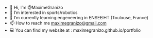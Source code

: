 - 👋 Hi, I’m @MaximeGranizo
- 👀 I’m interested in sports/robotics
- 🌱 I’m currently learning engeneering in ENSEEIHT (Toulouse, France)
- 📫 How to reach me maximegranizo@gmail.com
- 💻 You can find my website at : maximegranizo.github.io/portfolio

<!---
MaximeGranizo/MaximeGranizo is a ✨ special ✨ repository because its `README.md` (this file) appears on your GitHub profile.
You can click the Preview link to take a look at your changes.
--->
